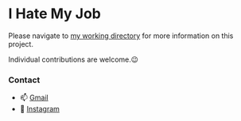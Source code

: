 # I Hate My Job

Please navigate to  [my working directory](https://github.com/mashahzad/Unity) for more information on this project.

Individual contributions are welcome.😉

### Contact

- 📫  [Gmail](mailto:mashahzad999@gmail.com)
- 📱   [Instagram](https://www.instagram.com/marsso77)
